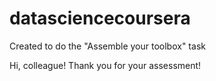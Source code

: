 # datasciencecoursera
Created to do the "Assemble your toolbox" task

Hi, colleague! Thank you for your assessment!
